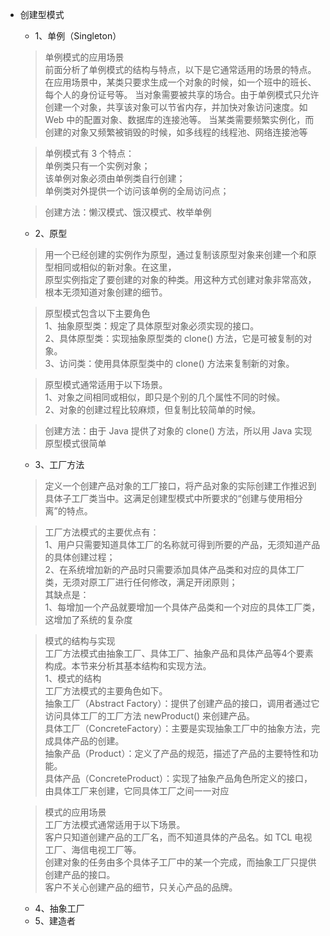 - 创建型模式
    - 1、单例（Singleton）
    >单例模式的应用场景<br>
     前面分析了单例模式的结构与特点，以下是它通常适用的场景的特点。
     在应用场景中，某类只要求生成一个对象的时候，如一个班中的班长、每个人的身份证号等。
     当对象需要被共享的场合。由于单例模式只允许创建一个对象，共享该对象可以节省内存，并加快对象访问速度。如 Web 中的配置对象、数据库的连接池等。
     当某类需要频繁实例化，而创建的对象又频繁被销毁的时候，如多线程的线程池、网络连接池等<br>
     
     >单例模式有 3 个特点：<br>
     单例类只有一个实例对象；<br>
     该单例对象必须由单例类自行创建；<br>
     单例类对外提供一个访问该单例的全局访问点；<br>
     
     >创建方法：懒汉模式、饿汉模式、枚举单例
     
    - 2、原型
    >用一个已经创建的实例作为原型，通过复制该原型对象来创建一个和原型相同或相似的新对象。在这里，<br>
    原型实例指定了要创建的对象的种类。用这种方式创建对象非常高效，根本无须知道对象创建的细节。<br>
    
    >原型模式包含以下主要角色<br>
     1、抽象原型类：规定了具体原型对象必须实现的接口。<br>
     2、具体原型类：实现抽象原型类的 clone() 方法，它是可被复制的对象。<br>
     3、访问类：使用具体原型类中的 clone() 方法来复制新的对象。<br>
     
     >原型模式通常适用于以下场景。<br>
      1、对象之间相同或相似，即只是个别的几个属性不同的时候。<br>
      2、对象的创建过程比较麻烦，但复制比较简单的时候。<br>

    >创建方法：由于 Java 提供了对象的 clone() 方法，所以用 Java 实现原型模式很简单
    - 3、工厂方法
    >定义一个创建产品对象的工厂接口，将产品对象的实际创建工作推迟到具体子工厂类当中。这满足创建型模式中所要求的“创建与使用相分离”的特点。
    
    >工厂方法模式的主要优点有：<br>
    1、用户只需要知道具体工厂的名称就可得到所要的产品，无须知道产品的具体创建过程；<br>
    2、在系统增加新的产品时只需要添加具体产品类和对应的具体工厂类，无须对原工厂进行任何修改，满足开闭原则；<br>
    其缺点是：<br>
    1、每增加一个产品就要增加一个具体产品类和一个对应的具体工厂类，这增加了系统的复杂度
    
    >模式的结构与实现<br>
    工厂方法模式由抽象工厂、具体工厂、抽象产品和具体产品等4个要素构成。本节来分析其基本结构和实现方法。<br>
     1、模式的结构<br>
    工厂方法模式的主要角色如下。<br>
    抽象工厂（Abstract Factory）：提供了创建产品的接口，调用者通过它访问具体工厂的工厂方法 newProduct() 来创建产品。<br>
    具体工厂（ConcreteFactory）：主要是实现抽象工厂中的抽象方法，完成具体产品的创建。<br>
    抽象产品（Product）：定义了产品的规范，描述了产品的主要特性和功能。<br>
    具体产品（ConcreteProduct）：实现了抽象产品角色所定义的接口，由具体工厂来创建，它同具体工厂之间一一对应<br>
   
    >模式的应用场景<br>
     工厂方法模式通常适用于以下场景。<br>
     客户只知道创建产品的工厂名，而不知道具体的产品名。如 TCL 电视工厂、海信电视工厂等。<br>
     创建对象的任务由多个具体子工厂中的某一个完成，而抽象工厂只提供创建产品的接口。<br>
     客户不关心创建产品的细节，只关心产品的品牌。<br>
    
    - 4、抽象工厂
    - 5、建造者